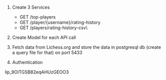 1. Create 3 Services

   - GET /top-players
   - GET /player/{username}/rating-history
   - GET /players/rating-history-csv\

2. Create Model for each API call

3. Fetch data from Lichess.org and store the data in postgresql db (create a query file for that) on port 5433

4. Authentication

lip_9OlTGSB82eqAHUzGEOO3
